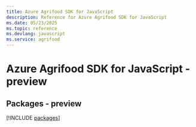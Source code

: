 ```yaml
---
title: Azure Agrifood SDK for JavaScript
description: Reference for Azure Agrifood SDK for JavaScript
ms.date: 05/23/2025
ms.topic: reference
ms.devlang: javascript
ms.service: agrifood
---
```

# Azure Agrifood SDK for JavaScript - preview
## Packages - preview
[!INCLUDE [packages](agrifood-index.md)]